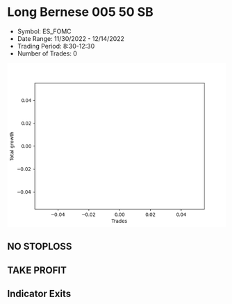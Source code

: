 # Long Bernese 005 50 SB 
- Symbol: ES_FOMC
- Date Range: 11/30/2022 - 12/14/2022
- Trading Period: 8:30-12:30
- Number of Trades: 0

![Plot](LongBernese00550SBES_FOMC.png)
## NO STOPLOSS














## TAKE PROFIT











## Indicator Exits

